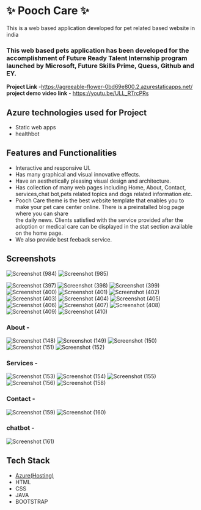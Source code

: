 # ✨  Pooch Care ✨

This is a web based application developed for pet related based website in india

### This web based pets application has been developed for the accomplishment of Future Ready Talent Internship program launched by Microsoft, Future Skills Prime, Quess, Github and EY.


**Project Link** -https://agreeable-flower-0bd69e800.2.azurestaticapps.net/
**project demo video link** - https://youtu.be/ULL_RTrcPRs

## Azure technologies used for Project

- Static web apps
- healthbot

## Features and Functionalities 

- Interactive and responsive UI.
- Has many graphical and visual innovative effects.
- Have an aesthetically pleasing visual design and architecture.
- Has collection of many web pages including Home, About, Contact, services,chat bot,pets related topics and dogs related information etc.
- Pooch Care theme is the best website template that enables you to make your pet care center online. There is a preinstalled blog page where you can share  
  the daily news. Clients satisfied with the service provided after the adoption or medical care can be displayed in the stat section available on the home page.
- We also provide best feeback service.

## Screenshots

![Screenshot (984)](https://user-images.githubusercontent.com/117726094/208359266-8c0032c5-efc1-4d2b-8f08-eff48edb531e.png)
![Screenshot (985)](https://user-images.githubusercontent.com/117726094/208359269-8cd41c2c-e7e0-46ab-b048-b97f008cc26d.png)

![Screenshot (397)](https://user-images.githubusercontent.com/117726094/205540426-429832ee-72eb-4b7c-81e5-efa0f8832453.png)
![Screenshot (398)](https://user-images.githubusercontent.com/117726094/205540441-176f070a-f51e-4a84-8daa-a171c185fc9c.png)
![Screenshot (399)](https://user-images.githubusercontent.com/117726094/205540454-ee2affce-b958-4c50-802f-0c301163c872.png)
![Screenshot (400)](https://user-images.githubusercontent.com/117726094/205540475-7e52b9fd-569a-4fe5-b563-154dbe5b3476.png)
![Screenshot (401)](https://user-images.githubusercontent.com/117726094/205540507-ec288981-3308-4fd5-8c9d-c9c47937af12.png)
![Screenshot (402)](https://user-images.githubusercontent.com/117726094/205540523-2ca6609c-96ae-4095-859a-66b0aeb4851d.png)
![Screenshot (403)](https://user-images.githubusercontent.com/117726094/205540548-5cd4ef21-393d-4506-a0bb-0d3c1a8e8771.png)
![Screenshot (404)](https://user-images.githubusercontent.com/117726094/205540561-76fa9850-e67c-4d94-9a8b-1251009c9a0f.png)
![Screenshot (405)](https://user-images.githubusercontent.com/117726094/205540574-e19fab6a-c511-44c7-8ecc-1aaecc472728.png)
![Screenshot (406)](https://user-images.githubusercontent.com/117726094/205540593-0a118b80-9cab-4a4c-8891-74dab3843998.png)
![Screenshot (407)](https://user-images.githubusercontent.com/117726094/205540604-f4c42ce1-3589-4fe2-a024-2649942654d4.png)
![Screenshot (408)](https://user-images.githubusercontent.com/117726094/205540621-b2ed0cc0-024b-4706-b327-ec914c02bdae.png)
![Screenshot (409)](https://user-images.githubusercontent.com/117726094/205540642-d0f6bd04-e294-45f5-8aa8-87170e9993b2.png)
![Screenshot (410)](https://user-images.githubusercontent.com/117726094/205540656-24a6a0ff-82d8-44cc-9727-59ac6611ee31.png)

### About -

![Screenshot (148)](https://user-images.githubusercontent.com/117726094/204795887-babbb2be-9727-4349-95e8-32deee390ddf.png)
![Screenshot (149)](https://user-images.githubusercontent.com/117726094/204795919-c0b2c0ed-3a9c-4033-b143-faed867b7256.png)
![Screenshot (150)](https://user-images.githubusercontent.com/117726094/204795943-0258abe1-47f7-4c31-995e-75977c44fde8.png)
![Screenshot (151)](https://user-images.githubusercontent.com/117726094/204795976-aab53223-5d78-4058-8ef2-0d6a62462c08.png)
![Screenshot (152)](https://user-images.githubusercontent.com/117726094/204796001-3a2b006b-7982-42b1-aa84-98b8fd30292b.png)

### Services -

![Screenshot (153)](https://user-images.githubusercontent.com/117726094/204796240-7116b1ef-3fbb-45af-92f3-1e4247ff41f7.png)
![Screenshot (154)](https://user-images.githubusercontent.com/117726094/204796276-ce71ceef-20ec-4e3d-976b-f5dc14bae574.png)
![Screenshot (155)](https://user-images.githubusercontent.com/117726094/204796306-c34a4b2b-7864-404b-8b7c-19553b30570b.png)
![Screenshot (156)](https://user-images.githubusercontent.com/117726094/204796350-bbcfd0f5-fec6-4c7e-b81d-0828192f1def.png)
![Screenshot (158)](https://user-images.githubusercontent.com/117726094/204796382-cf48c306-1231-4d63-a005-b6f8c95d3cd7.png)


### Contact -

![Screenshot (159)](https://user-images.githubusercontent.com/117726094/204796822-5a23f438-9bba-4d0b-9da8-50bb4cf691b2.png)
![Screenshot (160)](https://user-images.githubusercontent.com/117726094/204796855-2b825b3f-05ee-4313-950d-08cc75d3d728.png)



### chatbot -

![Screenshot (161)](https://user-images.githubusercontent.com/117726094/204796906-8d6faa4e-985f-4038-94cd-495728d5b61d.png)

## Tech Stack 

- [Azure(Hosting)](https://azure.microsoft.com/en-in/features/azure-portal/)
- HTML
- CSS
- JAVA
- BOOTSTRAP
